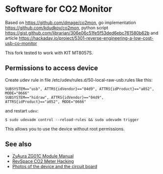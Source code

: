 # Software for CO2 Monitor 

Based on https://github.com/dmage/co2mon, go implementation https://github.com/kdudkov/co2mon,
python script https://gist.github.com/librarian/306e06c51fe5f53ded6ebc761580b62b
and article https://hackaday.io/project/5301-reverse-engineering-a-low-cost-usb-co-monitor

This fork tested to work with KIT MT8057S.

## Permissions to access device
Create udev rule in file /etc/udev/rules.d/50-local-raw-usb.rules like this:
```
SUBSYSTEM=="usb", ATTRS{idVendor}=="04d9", ATTRS{idProduct}=="a052",  MODE="0666"
SUBSYSTEM=="hidraw", ATTRS{idVendor}=="04d9", ATTRS{idProduct}=="a052", MODE="0666"
```

and restart `udev`:
```
$ sudo udevadm control --reload-rules && sudo udevadm trigger
```
This allows you to use the device without root permissions.


## See also
  * [ZyAura ZG01C Module Manual](http://www.zyaura.com/support/manual/pdf/ZyAura_CO2_Monitor_ZG01C_Module_ApplicationNote_141120.pdf)
  * [RevSpace CO2 Meter Hacking](https://revspace.nl/CO2MeterHacking)
  * [Photos of the device and the circuit board](http://habrahabr.ru/company/masterkit/blog/248403/)
  
